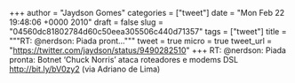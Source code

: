 
+++
author = "Jaydson Gomes"
categories = ["tweet"]
date = "Mon Feb 22 19:48:06 +0000 2010"
draft = false
slug = "04560dc81802784d60c50eea305506c440d71357"
tags = ["tweet"]
title = """RT: @nerdson: Piada pront..."""
tweet = true
micro = true
tweet_url = "https://twitter.com/jaydson/status/9490282510"
+++
RT: @nerdson: Piada pronta: Botnet ‘Chuck Norris’ ataca roteadores e modems DSL http://bit.ly/bV0zy2  (via Adriano de Lima)
